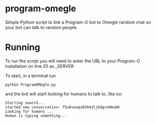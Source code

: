 # program-omegle
Simple Python script to link a Program-O bot to Omegle random chat so your bot can talk to random people.

# Running

To run the script you will need to enter the URL to your Program-O installation on line 20 as _SERVER

To start, in a terminal run

```
python ProgramOMegle.py
```

and the bot will start looking for humans to talk to, like so:

```
Starting search...
started new conversation: f5u6veaqu03442tj6dgre9mub6
Looking for humans ...
Human is typing something...
```
